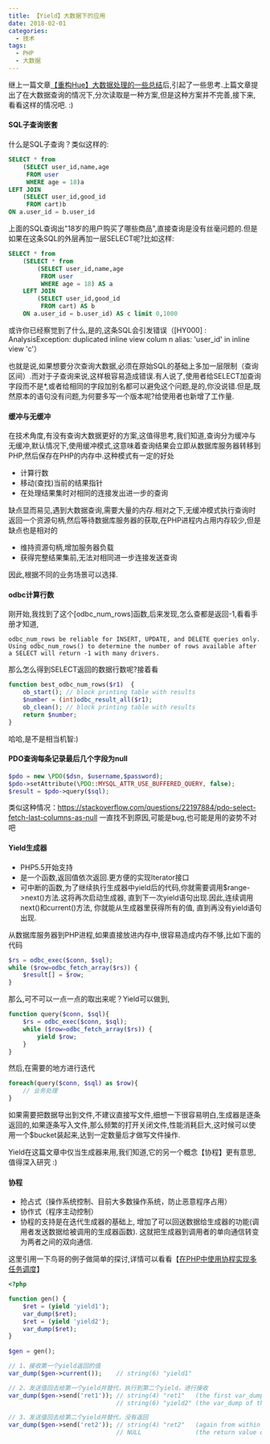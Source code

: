 ```yaml
---
title: 【Yield】大数据下的应用
date: 2018-02-01
categories:
  - 技术
tags: 
  - PHP 
  - 大数据
---
```


继上一篇文章[【重构Hue】大数据处理的一些总结](http://funsoul.org/2017/12/27/【重构Hue】大数据处理的一些总结/ "【重构Hue】大数据处理的一些总结")后,引起了一些思考.上篇文章提出了在大数据查询的情况下,分次读取是一种方案,但是这种方案并不完善,接下来,看看这样的情况吧. :)

#### **SQL子查询嵌套**
什么是SQL子查询？类似这样的:
```sql
SELECT * from
    (SELECT user_id,name,age
     FROM user
     WHERE age = 18)a
LEFT JOIN
    (SELECT user_id,good_id
     FROM cart)b 
ON a.user_id = b.user_id
```
上面的SQL查询出"18岁的用户购买了哪些商品",直接查询是没有丝毫问题的.但是如果在这条SQL的外层再加一层SELECT呢?比如这样:
```sql
SELECT * from
	(SELECT * from
		(SELECT user_id,name,age
		 FROM user
		 WHERE age = 18) AS a
	LEFT JOIN
		(SELECT user_id,good_id
		 FROM cart) AS b
	ON a.user_id = b.user_id) AS c limit 0,1000
```

或许你已经察觉到了什么,是的,这条SQL会引发错误（[HY000] : AnalysisException: duplicated inline view colum
n alias: 'user_id' in inline view 'c'）

也就是说,如果想要分次查询大数据,必须在原始SQL的基础上多加一层限制（查询区间）.而对于子查询来说,这样极容易造成错误.有人说了,使用者给SELECT加查询字段而不是\*,或者给相同的字段加别名都可以避免这个问题,是的,你没说错.但是,既然原本的语句没有问题,为何要多写一个版本呢?给使用者也新增了工作量.

#### **缓冲与无缓冲**
在技术角度,有没有查询大数据更好的方案,这值得思考,我们知道,查询分为缓冲与无缓冲,默认情况下,使用缓冲模式,这意味着查询结果会立即从数据库服务器转移到PHP,然后保存在PHP的内存中.这种模式有一定的好处

- 计算行数
- 移动(查找)当前的结果指针
- 在处理结果集时对相同的连接发出进一步的查询

缺点显而易见,遇到大数据查询,需要大量的内存.相对之下,无缓冲模式执行查询时返回一个资源句柄,然后等待数据库服务器的获取,在PHP进程内占用内存较少,但是缺点也是相对的

- 维持资源句柄,增加服务器负载
- 获得完整结果集前,无法对相同进一步连接发送查询

因此,根据不同的业务场景可以选择.

#### **odbc计算行数**
刚开始,我找到了这个[odbc_num_rows]函数,后来发现,怎么查都是返回-1,看看手册才知道,

```
odbc_num_rows be reliable for INSERT, UPDATE, and DELETE queries only.
Using odbc_num_rows() to determine the number of rows available after a SELECT will return -1 with many drivers.
```

那么怎么得到SELECT返回的数据行数呢?接着看

```php
function best_odbc_num_rows($r1)  {
	ob_start(); // block printing table with results
	$number = (int)odbc_result_all($r1); 
	ob_clean(); // block printing table with results
	return $number;
}

```
哈哈,是不是相当机智:)

#### **PDO查询每条记录最后几个字段为null**

```php
$pdo = new \PDO($dsn, $username,$password);
$pdo->setAttribute(\PDO::MYSQL_ATTR_USE_BUFFERED_QUERY, false);
$result = $pdo->query($sql);
```
类似这种情况：https://stackoverflow.com/questions/22197884/pdo-select-fetch-last-columns-as-null
一直找不到原因,可能是bug,也可能是用的姿势不对吧

#### **Yield生成器**

- PHP5.5开始支持
- 是一个函数,返回值依次返回.更方便的实现Iterator接口
- 可中断的函数,为了继续执行生成器中yield后的代码,你就需要调用$range->next()方法.这将再次启动生成器, 直到下一次yield语句出现.因此,连续调用next()和current()方法, 你就能从生成器里获得所有的值, 直到再没有yield语句出现.

从数据库服务器到PHP进程,如果直接放进内存中,很容易造成内存不够,比如下面的代码

```php
$rs = odbc_exec($conn, $sql);
while ($row=odbc_fetch_array($rs)) {
    $result[] = $row;
}
```

那么,可不可以一点一点的取出来呢？Yield可以做到,
```php
function query($conn, $sql){
	$rs = odbc_exec($conn, $sql);
	while ($row=odbc_fetch_array($rs)) {
	    yield $row;
	}
}
```
然后,在需要的地方进行迭代
```php
foreach(query($conn, $sql) as $row){
	// 业务处理
}
```

如果需要把数据导出到文件,不建议直接写文件,细想一下很容易明白,生成器是逐条返回的,如果逐条写入文件,那么频繁的打开关闭文件,性能消耗巨大,这时候可以使用一个$bucket装起来,达到一定数量后才做写文件操作.

Yield在这篇文章中仅当生成器来用,我们知道,它的另一个概念【协程】更有意思,值得深入研究 :)

#### **协程**

- 抢占式（操作系统控制、目前大多数操作系统，防止恶意程序占用）
- 协作式（程序主动控制）
- 协程的支持是在迭代生成器的基础上, 增加了可以回送数据给生成器的功能(调用者发送数据给被调用的生成器函数). 这就把生成器到调用者的单向通信转变为两者之间的双向通信.

这里引用一下鸟哥的例子做简单的探讨,详情可以看看【[在PHP中使用协程实现多任务调度](http://www.laruence.com/2015/05/28/3038.html "在PHP中使用协程实现多任务调度")】
```php
<?php

function gen() {
    $ret = (yield 'yield1');
    var_dump($ret);
    $ret = (yield 'yield2');
    var_dump($ret);
}
 
$gen = gen();

// 1、接收第一个yield返回的值
var_dump($gen->current());    // string(6) "yield1"

// 2、发送值回去给第一个yield并替代，执行到第二个yield，进行接收
var_dump($gen->send('ret1')); // string(4) "ret1"   (the first var_dump in gen)
                              // string(6) "yield2" (the var_dump of the ->send() return value)

// 3、发送值回去给第二个yield并替代，没有返回
var_dump($gen->send('ret2')); // string(4) "ret2"   (again from within gen)
                              // NULL               (the return value of ->send())
```